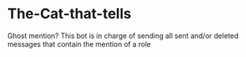 # The-Cat-that-tells
Ghost mention? This bot is in charge of sending all sent and/or deleted messages that contain the mention of a role
